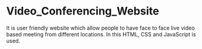 # Video_Conferencing_Website
It is user friendly website which allow people to have face to face live video based meeting from different locations.
In this HTML, CSS and JavaScript is used. 
